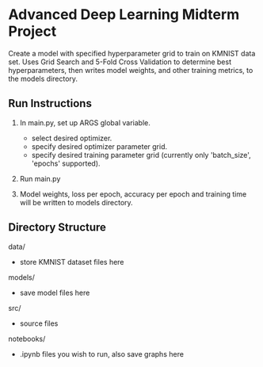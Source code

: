 # Advanced Deep Learning Midterm Project

Create a model with specified hyperparameter grid to train on KMNIST data set. Uses Grid Search and 5-Fold Cross Validation to determine best hyperparameters, then writes model weights, and other training metrics, to the models directory.

## Run Instructions

1. In main.py, set up ARGS global variable.

    * select desired optimizer.
    * specify desired optimizer parameter grid.
    * specify desired training parameter grid (currently only 'batch_size', 'epochs' supported).

2. Run main.py

3. Model weights, loss per epoch, accuracy per epoch and training time will be written to models directory.

## Directory Structure

data/
* store KMNIST dataset files here

models/ 
* save model files here

src/ 
* source files

notebooks/ 
* .ipynb files you wish to run, also save graphs here

